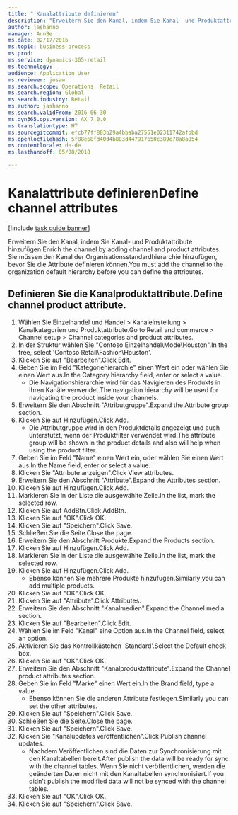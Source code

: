 ```yaml
--- 
title: " Kanalattribute definieren"
description: "Erweitern Sie den Kanal, indem Sie Kanal- und Produktattribute hinzufügen."
author: jashanno
manager: AnnBe
ms.date: 02/17/2016
ms.topic: business-process
ms.prod: 
ms.service: dynamics-365-retail
ms.technology: 
audience: Application User
ms.reviewer: josaw
ms.search.scope: Operations, Retail
ms.search.region: Global
ms.search.industry: Retail
ms.author: jashanno
ms.search.validFrom: 2016-06-30
ms.dyn365.ops.version: AX 7.0.0
ms.translationtype: HT
ms.sourcegitcommit: efcb77ff883b29a4bbaba27551e02311742afbbd
ms.openlocfilehash: 5f88e68fd40d4b883d447917650c389e78a8a854
ms.contentlocale: de-de
ms.lasthandoff: 05/08/2018

---
```

# <a name="define-channel-attributes"></a><span data-ttu-id="e5634-103"> Kanalattribute definieren</span><span class="sxs-lookup"><span data-stu-id="e5634-103">Define channel attributes</span></span>

[!include [task guide banner](../includes/task-guide-banner.md)]

<span data-ttu-id="e5634-104">Erweitern Sie den Kanal, indem Sie Kanal- und Produktattribute hinzufügen.</span><span class="sxs-lookup"><span data-stu-id="e5634-104">Enrich the channel by adding channel and product attributes.</span></span> <span data-ttu-id="e5634-105">Sie müssen den Kanal der Organisationsstandardhierarchie hinzufügen, bevor Sie die Attribute definieren können.</span><span class="sxs-lookup"><span data-stu-id="e5634-105">You must add the channel to the organization default hierarchy before you can define the attributes.</span></span>


## <a name="define-channel-product-attribute"></a><span data-ttu-id="e5634-106">Definieren Sie die Kanalproduktattribute.</span><span class="sxs-lookup"><span data-stu-id="e5634-106">Define channel product attribute.</span></span>
1. <span data-ttu-id="e5634-107">Wählen Sie Einzelhandel und Handel > Kanaleinstellung > Kanalkategorien und Produktattribute.</span><span class="sxs-lookup"><span data-stu-id="e5634-107">Go to Retail and commerce > Channel setup > Channel categories and product attributes.</span></span>
2. <span data-ttu-id="e5634-108">In der Struktur wählen Sie "Contoso Einzelhandel\Mode\Houston".</span><span class="sxs-lookup"><span data-stu-id="e5634-108">In the tree, select 'Contoso Retail\Fashion\Houston'.</span></span>
3. <span data-ttu-id="e5634-109">Klicken Sie auf "Bearbeiten".</span><span class="sxs-lookup"><span data-stu-id="e5634-109">Click Edit.</span></span>
4. <span data-ttu-id="e5634-110">Geben Sie im Feld "Kategoriehierarchie" einen Wert ein oder wählen Sie einen Wert aus.</span><span class="sxs-lookup"><span data-stu-id="e5634-110">In the Category hierarchy field, enter or select a value.</span></span>
    * <span data-ttu-id="e5634-111">Die Navigationshierarchie wird für das Navigieren des Produkts in Ihren Kanäle verwendet.</span><span class="sxs-lookup"><span data-stu-id="e5634-111">The navigation hierarchy will be used for navigating the product inside your channels.</span></span>  
5. <span data-ttu-id="e5634-112">Erweitern Sie den Abschnitt "Attributgruppe".</span><span class="sxs-lookup"><span data-stu-id="e5634-112">Expand the Attribute group section.</span></span>
6. <span data-ttu-id="e5634-113">Klicken Sie auf Hinzufügen.</span><span class="sxs-lookup"><span data-stu-id="e5634-113">Click Add.</span></span>
    * <span data-ttu-id="e5634-114">Die Attributgruppe wird in den Produktdetails angezeigt und auch unterstützt, wenn der Produktfilter verwendet wird.</span><span class="sxs-lookup"><span data-stu-id="e5634-114">The attribute group will be shown in the product details and also will help when using the product filter.</span></span>  
7. <span data-ttu-id="e5634-115">Geben Sie im Feld "Name" einen Wert ein, oder wählen Sie einen Wert aus.</span><span class="sxs-lookup"><span data-stu-id="e5634-115">In the Name field, enter or select a value.</span></span>
8. <span data-ttu-id="e5634-116">Klicken Sie "Attribute anzeigen".</span><span class="sxs-lookup"><span data-stu-id="e5634-116">Click View attributes.</span></span>
9. <span data-ttu-id="e5634-117">Erweitern Sie den Abschnitt "Attribute".</span><span class="sxs-lookup"><span data-stu-id="e5634-117">Expand the Attributes section.</span></span>
10. <span data-ttu-id="e5634-118">Klicken Sie auf Hinzufügen.</span><span class="sxs-lookup"><span data-stu-id="e5634-118">Click Add.</span></span>
11. <span data-ttu-id="e5634-119">Markieren Sie in der Liste die ausgewählte Zeile.</span><span class="sxs-lookup"><span data-stu-id="e5634-119">In the list, mark the selected row.</span></span>
12. <span data-ttu-id="e5634-120">Klicken Sie auf AddBtn.</span><span class="sxs-lookup"><span data-stu-id="e5634-120">Click AddBtn.</span></span>
13. <span data-ttu-id="e5634-121">Klicken Sie auf "OK".</span><span class="sxs-lookup"><span data-stu-id="e5634-121">Click OK.</span></span>
14. <span data-ttu-id="e5634-122">Klicken Sie auf "Speichern".</span><span class="sxs-lookup"><span data-stu-id="e5634-122">Click Save.</span></span>
15. <span data-ttu-id="e5634-123">Schließen Sie die Seite.</span><span class="sxs-lookup"><span data-stu-id="e5634-123">Close the page.</span></span>
16. <span data-ttu-id="e5634-124">Erweitern Sie den Abschnitt Produkte.</span><span class="sxs-lookup"><span data-stu-id="e5634-124">Expand the Products section.</span></span>
17. <span data-ttu-id="e5634-125">Klicken Sie auf Hinzufügen.</span><span class="sxs-lookup"><span data-stu-id="e5634-125">Click Add.</span></span>
18. <span data-ttu-id="e5634-126">Markieren Sie in der Liste die ausgewählte Zeile.</span><span class="sxs-lookup"><span data-stu-id="e5634-126">In the list, mark the selected row.</span></span>
19. <span data-ttu-id="e5634-127">Klicken Sie auf Hinzufügen.</span><span class="sxs-lookup"><span data-stu-id="e5634-127">Click Add.</span></span>
    * <span data-ttu-id="e5634-128">Ebenso können Sie mehrere Produkte hinzufügen.</span><span class="sxs-lookup"><span data-stu-id="e5634-128">Similarly you can add multiple products.</span></span>  
20. <span data-ttu-id="e5634-129">Klicken Sie auf "OK".</span><span class="sxs-lookup"><span data-stu-id="e5634-129">Click OK.</span></span>
21. <span data-ttu-id="e5634-130">Klicken Sie auf "Attribute".</span><span class="sxs-lookup"><span data-stu-id="e5634-130">Click Attributes.</span></span>
22. <span data-ttu-id="e5634-131">Erweitern Sie den Abschnitt "Kanalmedien".</span><span class="sxs-lookup"><span data-stu-id="e5634-131">Expand the Channel media section.</span></span>
23. <span data-ttu-id="e5634-132">Klicken Sie auf "Bearbeiten".</span><span class="sxs-lookup"><span data-stu-id="e5634-132">Click Edit.</span></span>
24. <span data-ttu-id="e5634-133">Wählen Sie im Feld "Kanal" eine Option aus.</span><span class="sxs-lookup"><span data-stu-id="e5634-133">In the Channel field, select an option.</span></span>
25. <span data-ttu-id="e5634-134">Aktivieren Sie das Kontrollkästchen 'Standard'.</span><span class="sxs-lookup"><span data-stu-id="e5634-134">Select the Default check box.</span></span>
26. <span data-ttu-id="e5634-135">Klicken Sie auf "OK".</span><span class="sxs-lookup"><span data-stu-id="e5634-135">Click OK.</span></span>
27. <span data-ttu-id="e5634-136">Erweitern Sie den Abschnitt "Kanalproduktattribute".</span><span class="sxs-lookup"><span data-stu-id="e5634-136">Expand the Channel product attributes section.</span></span>
28. <span data-ttu-id="e5634-137">Geben Sie im Feld "Marke" einen Wert ein.</span><span class="sxs-lookup"><span data-stu-id="e5634-137">In the Brand field, type a value.</span></span>
    * <span data-ttu-id="e5634-138">Ebenso können Sie die anderen Attribute festlegen.</span><span class="sxs-lookup"><span data-stu-id="e5634-138">Similarly you can set the other attributes.</span></span>  
29. <span data-ttu-id="e5634-139">Klicken Sie auf "Speichern".</span><span class="sxs-lookup"><span data-stu-id="e5634-139">Click Save.</span></span>
30. <span data-ttu-id="e5634-140">Schließen Sie die Seite.</span><span class="sxs-lookup"><span data-stu-id="e5634-140">Close the page.</span></span>
31. <span data-ttu-id="e5634-141">Klicken Sie auf "Speichern".</span><span class="sxs-lookup"><span data-stu-id="e5634-141">Click Save.</span></span>
32. <span data-ttu-id="e5634-142">Klicken Sie "Kanalupdates veröffentlichen".</span><span class="sxs-lookup"><span data-stu-id="e5634-142">Click Publish channel updates.</span></span>
    * <span data-ttu-id="e5634-143">Nachdem Veröffentlichen sind die Daten zur Synchronisierung mit den Kanaltabellen bereit.</span><span class="sxs-lookup"><span data-stu-id="e5634-143">After publish the data will be ready for sync with the channel tables.</span></span> <span data-ttu-id="e5634-144">Wenn Sie nicht veröffentlichen, werden die geänderten Daten nicht mit den Kanaltabellen synchronisiert.</span><span class="sxs-lookup"><span data-stu-id="e5634-144">If you didn't publish the modified data will not be synced with the channel tables.</span></span>  
33. <span data-ttu-id="e5634-145">Klicken Sie auf "OK".</span><span class="sxs-lookup"><span data-stu-id="e5634-145">Click OK.</span></span>
34. <span data-ttu-id="e5634-146">Klicken Sie auf "Speichern".</span><span class="sxs-lookup"><span data-stu-id="e5634-146">Click Save.</span></span>


